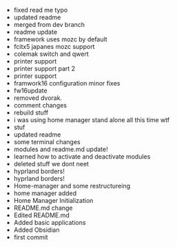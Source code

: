 - fixed read me typo
- updated readme
- merged from dev branch
- readme update
- framework uses mozc by default
- fcitx5 japanes mozc support
- colemak switch and qwert
- printer support
- printer support part 2
- printer support
- framwork16 configuration minor fixes
- fw16update
- removed dvorak.
- comment changes
- rebuild stuff
- i was using home manager stand alone all this time wtf
- stuf
- updated readme
- some terminal changes
- modules and readme.md update!
- learned how to activate and deactivate modules
- deleted stuff we dont neet
- hyprland borders!
- hyprland borders!
- Home-manager and some restructureing
- home manager added
- Home Manager Initialization
- README.md change
- Edited README.md
- Added basic applications
- Added Obsidian
- first commit
